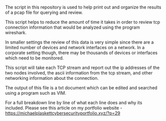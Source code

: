 The script in this repository is used to help print out and organize the results of a pcap file for querying and review. 

This script helps to reduce the amount of time it takes in order to review tcp connection information that would be analyzed using the program wireshark.

In smaller settings the review of this data is very simple since there are a limited number of devices and network interfaces on a network. In a corporate setting though, there may be thousands of devices or interfaces which need to be monitored.

This script will take each TCP stream and report out the ip addresses of the two nodes involved, the ascii information from the tcp stream, and other networking information about the connection.

The output of this file is a txt document which can be edited and searched using a program such as VIM.

For a full breakdown line by line of what each line does and why its included. Please see this article on my portfolio website - https://michaelplaskettcybersecurityportfolio.xyz/?p=29

